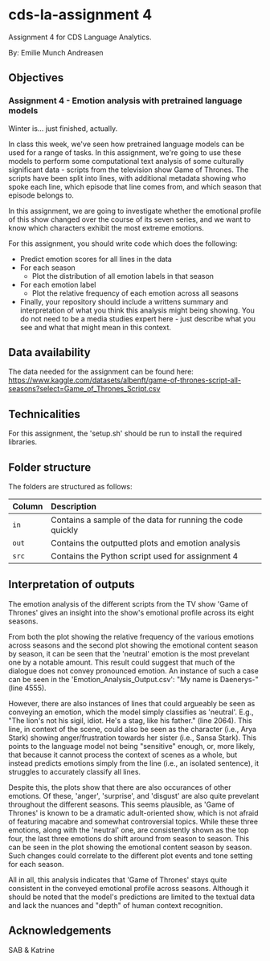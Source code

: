 # cds-la-assignment 4

Assignment 4 for CDS Language Analytics.

By: Emilie Munch Andreasen

## Objectives
### Assignment 4 - Emotion analysis with pretrained language models
Winter is... just finished, actually.

In class this week, we've seen how pretrained language models can be used for a range of tasks. In this assignment, we're going to use these models to perform some computational text analysis of some culturally significant data - scripts from the television show Game of Thrones. The scripts have been split into lines, with additional metadata showing who spoke each line, which episode that line comes from, and which season that episode belongs to.

In this assignment, we are going to investigate whether the emotional profile of this show changed over the course of its seven series, and we want to know which characters exhibit the most extreme emotions.

For this assignment, you should write code which does the following:
- Predict emotion scores for all lines in the data
- For each season
    - Plot the distribution of all emotion labels in that season
- For each emotion label
    - Plot the relative frequency of each emotion across all seasons
- Finally, your repository should include a writtens summary and interpretation of what you think this analysis might being showing. You do not need to be a media studies expert here - just describe what you see and what that might mean in this context.

## Data availability
The data needed for the assignment can be found here: https://www.kaggle.com/datasets/albenft/game-of-thrones-script-all-seasons?select=Game_of_Thrones_Script.csv 

## Technicalities

For this assignment, the 'setup.sh' should be run to install the required libraries. 

## Folder structure

The folders are structured as follows:

| Column | Description|
|--------|:-----------|
| ```in```| Contains a sample of the data for running the code quickly |
| ```out```| Contains the outputted plots and emotion analysis |
| ```src```  | Contains the Python script used for assignment 4 |

## Interpretation of outputs
The emotion analysis of the different scripts from the TV show 'Game of Thrones' gives an insight into the show's emotional profile across its eight seasons.

From both the plot showing the relative frequency of the various emotions across seasons and the second plot showing the emotional content season by season, it can be seen that the 'neutral' emotion is the most prevelant one by a notable amount. This result could suggest that much of the dialogue does not convey pronounced emotion. An instance of such a case can be seen in the 'Emotion_Analysis_Output.csv': "My name is Daenerys-" (line 4555).

However, there are also instances of lines that could argueably be seen as conveying an emotion, which the model simply classifies as 'neutral'. E.g., "The lion's not his sigil, idiot. He's a stag, like his father." (line 2064). This line, in context of the scene, could also be seen as the character (i.e., Arya Stark) showing anger/frustration towards her sister (i.e., Sansa Stark).
This points to the language model not being "sensitive" enough, or, more likely, that because it cannot process the context of scenes as a whole, but instead predicts emotions simply from the line (i.e., an isolated sentence), it struggles to accurately classify all lines.

Despite this, the plots show that there are also occurances of other emotions. Of these, 'anger', 'surprise', and 'disgust' are also quite prevelant throughout the different seasons. This seems plausible, as 'Game of Thrones' is known to be a dramatic adult-oriented show, which is not afraid of featuring macabre and somewhat controversial topics.
While these three emotions, along with the 'neutral' one, are consistently shown as the top four, the last three emotions do shift around from season to season. This can be seen in the plot showing the emotional content season by season. Such changes could correlate to the different plot events and tone setting for each season.

All in all, this analysis indicates that 'Game of Thrones' stays quite consistent in the conveyed emotional profile across seasons. Although it should be noted that the model's predictions are limited to the textual data and lack the nuances and "depth" of human context recognition.  

## Acknowledgements
SAB & Katrine